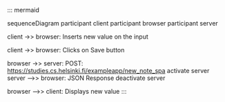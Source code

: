 ::: mermaid

sequenceDiagram
  participant client
  participant browser
  participant server

  client ->> browser: Inserts new value on the input

  client ->> browser: Clicks on Save button

  browser ->> server: POST: https://studies.cs.helsinki.fi/exampleapp/new_note_spa
  activate server
  server -->> browser: JSON Response
  deactivate server

  browser -->> client: Displays new value 
:::